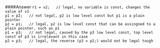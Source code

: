 ####Answer
`r1 = v2;   // legal, no variable is const, changes the value of v1`  
`p1 = p2;   // not legal, p2 is low level const but p1 is a plain pointer`  
`p2 = p1;   // legal, p2 is low level const that can be assingned to a plain pointer, such as p1`  
`p1 = p3;   // not legal, caused by the p3 low level const, top level const of p3 is irrelevant in this case`  
`p2 = p3;   // legal, the reverse (p3 = p2;) would not be legal tough`
